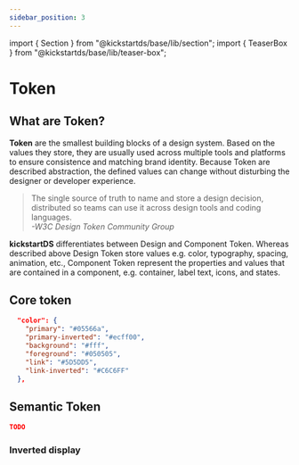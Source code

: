 ```yaml
---
sidebar_position: 3
---
```


import { Section } from "@kickstartds/base/lib/section";
import { TeaserBox } from "@kickstartds/base/lib/teaser-box";

# Token

## What are Token?

**Token** are the smallest building blocks of a design system. Based on the values they store, they are usually used across multiple tools and platforms to ensure consistence and matching brand identity. Because Token are described abstraction, the defined values can change without disturbing the designer or developer experience.

> The single source of truth to name and store a design decision, distributed so teams can use it across design tools and coding languages.  
> _-W3C Design Token Community Group_

**kickstartDS** differentiates between Design and Component Token. Whereas described above Design Token store values e.g. color, typography, spacing, animation, etc., Component Token represent the properties and values that are contained in a component, e.g. container, label text, icons, and states.

<Section ks-theme="docs" spaceBefore="none" spaceAfter="small" width="full">
  <TeaserBox
    link={{
      size: 'small',
      href: '/docs/basics/tokens/design-token',
      label: "Explore Design token",
      variant: "outline",
    }}
    text="encode your main brand identity, including colors, fonts and typography. "
    topic="Design Token"
  />
  <TeaserBox
    link={{
      size: 'small',
      href: '/docs/basics/tokens/component-token/',
      label: "Why do I need these?",
      variant: "outline",
    }}
    text="TODO"
    topic="Component Token"
  />
</Section>

## Core token

```json title="token-primitives.json"
  "color": {
    "primary": "#05566a",
    "primary-inverted": "#ecff00",
    "background": "#fff",
    "foreground": "#050505",
    "link": "#5D5DD5",
    "link-inverted": "#C6C6FF"
  },
```

## Semantic Token

```json title="token-primitives.json"
TODO
```

### Inverted display
